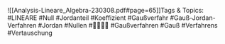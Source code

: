 
![[Analysis-Lineare_Algebra-230308.pdf#page=65]]Tags & Topics:
   #LINEARE
   #Null
   #Jordanteil
   #Koeffizient
   #Gaußverfahr
   #Gauß-Jordan-Verfahren
   #Jordan
   #Nullen
   #
   #Gaußverfahren
   #Gauß
   #Verfahrens
   #Vertauschung